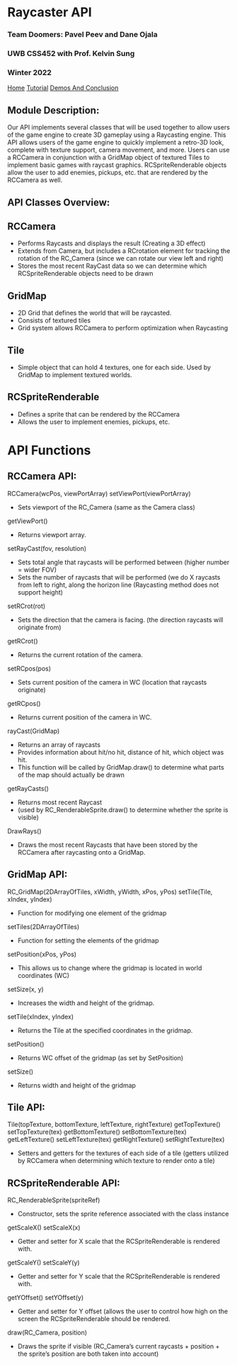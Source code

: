 # Raycaster API
### Team Doomers: Pavel Peev and Dane Ojala
### UWB CSS452 with Prof. Kelvin Sung
### Winter 2022

[Home](https://daneoj.github.io/Doomers_RayCast_API/)  [Tutorial](https://daneoj.github.io/Doomers_RayCast_API/Tutorial)  [Demos And Conclusion](https://daneoj.github.io/Doomers_RayCast_API/DemosAndConclusion)

## Module Description:
Our API implements several classes that will be used together to allow users of the game engine to create 3D gameplay using a Raycasting engine.
This API allows users of the game engine to quickly implement a retro-3D look, complete with texture support, camera movement, and more.
Users can use a RCCamera in conjunction with a GridMap object of textured Tiles to implement basic games with raycast graphics. RCSpriteRenderable objects allow the user to add enemies, pickups, etc. that are rendered by the RCCamera as well.

## API Classes Overview:

## RCCamera
- Performs Raycasts and displays the result (Creating a 3D effect)
- Extends from Camera, but includes a RCrotation element for tracking the rotation of the RC_Camera (since we can rotate our view left and right)
- Stores the most recent RayCast data so we can determine which RCSpriteRenderable objects need to be drawn
## GridMap
- 2D Grid that defines the world that will be raycasted.
- Consists of textured tiles
- Grid system allows RCCamera to perform optimization when Raycasting
## Tile
- Simple object that can hold 4 textures, one for each side. Used by GridMap to implement textured worlds.
## RCSpriteRenderable
- Defines a sprite that can be rendered by the RCCamera
- Allows the user to implement enemies, pickups, etc.

# API Functions

## RCCamera API:
RCCamera(wcPos, viewPortArray)
setViewPort(viewPortArray)
- Sets viewport of the RC_Camera (same as the Camera class)

getViewPort()
- Returns viewport array.

setRayCast(fov, resolution)
- Sets total angle that raycasts will be performed between (higher number = wider FOV)
- Sets the number of raycasts that will be performed (we do X raycasts from left to right, along the horizon line (Raycasting method does not support height)

setRCrot(rot)
- Sets the direction that the camera is facing. (the direction raycasts will originate from)

getRCrot()
- Returns the current rotation of the camera.

setRCpos(pos)
- Sets current position of the camera in WC (location that raycasts originate)

getRCpos()
- Returns current position of the camera in WC.

rayCast(GridMap)
- Returns an array of raycasts
- Provides information about hit/no hit, distance of hit, which object was hit.
- This function will be called by GridMap.draw() to determine what parts of the map should actually be drawn

getRayCasts()
- Returns most recent Raycast
- (used by RC_RenderableSprite.draw() to determine whether the sprite is visible)

DrawRays()
- Draws the most recent Raycasts that have been stored by the RCCamera after raycasting onto a GridMap.



## GridMap API:

RC_GridMap(2DArrayOfTiles, xWidth, yWidth, xPos, yPos)
setTile(Tile, xIndex, yIndex)
- Function for modifying one element of the gridmap

setTiles(2DArrayOfTiles)
- Function for setting the elements of the gridmap

setPosition(xPos, yPos)
- This allows us to change where the gridmap is located in world coordinates (WC)

setSize(x, y)
- Increases the width and height of the gridmap.

setTile(xIndex, yIndex)
- Returns the Tile at the specified coordinates in the gridmap.

setPosition()
- Returns WC offset of the gridmap (as set by SetPosition)

setSize()
- Returns width and height of the gridmap

## Tile API:

Tile(topTexture, bottomTexture, leftTexture, rightTexture)
getTopTexture()
setTopTexture(tex)
getBottomTexture()
setBottomTexture(tex)
getLeftTexture()
setLeftTexture(tex)
getRightTexture()
setRightTexture(tex)
- Setters and getters for the textures of each side of a tile (getters utilized by RCCamera when determining which texture to render onto a tile)

## RCSpriteRenderable API:

RC_RenderableSprite(spriteRef)
- Constructor, sets the sprite reference associated with the class instance

getScaleX()
setScaleX(x)
- Getter and setter for X scale that the RCSpriteRenderable is rendered with.

getScaleY()
setScaleY(y)
- Getter and setter for Y scale that the RCSpriteRenderable is rendered with.

getYOffset()
setYOffset(y)
- Getter and setter for Y offset (allows the user to control how high on the screen the RCSpriteRenderable should be rendered.

draw(RC_Camera, position)
- Draws the sprite if visible (RC_Camera’s current raycasts + position + the sprite’s position are both taken into account)

